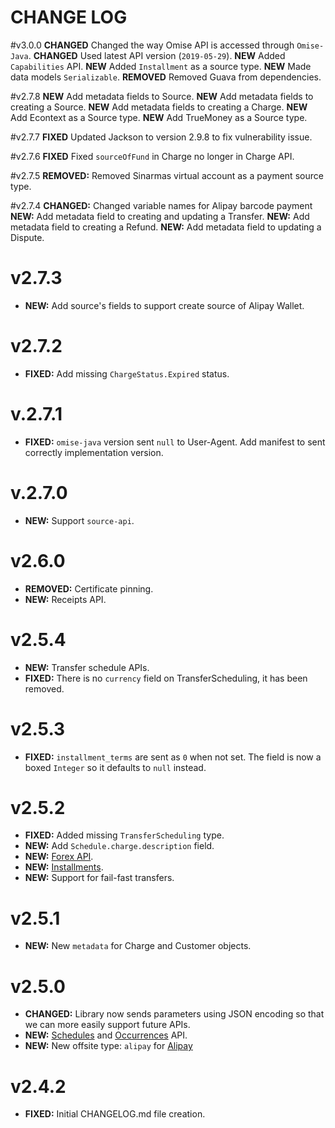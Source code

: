 # CHANGE LOG

#v3.0.0
**CHANGED** Changed the way Omise API is accessed through `Omise-Java`.
**CHANGED** Used latest API version (`2019-05-29`).
**NEW** Added `Capabilities` API.
**NEW** Added `Installment` as a source type.
**NEW** Made data models `Serializable`.
**REMOVED** Removed Guava from dependencies.

#v2.7.8
**NEW** Add metadata fields to Source.
**NEW** Add metadata fields to creating a Source.
**NEW** Add metadata fields to creating a Charge.
**NEW** Add Econtext as a Source type.
**NEW** Add TrueMoney as a Source type.

#v2.7.7
**FIXED** Updated Jackson to version 2.9.8 to fix vulnerability issue.

#v2.7.6
**FIXED** Fixed `sourceOfFund` in Charge no longer in Charge API.

#v2.7.5
**REMOVED:** Removed Sinarmas virtual account as a payment source type.

#v2.7.4
**CHANGED:** Changed variable names for Alipay barcode payment
**NEW:** Add metadata field to creating and updating a Transfer.
**NEW:** Add metadata field to creating a Refund.
**NEW:** Add metadata field to updating a Dispute.

# v2.7.3

* **NEW:** Add source's fields to support create source of Alipay Wallet.

# v2.7.2

* **FIXED:** Add missing `ChargeStatus.Expired` status.

# v.2.7.1

* **FIXED:** `omise-java` version sent `null` to User-Agent. Add manifest to sent correctly implementation version.

# v.2.7.0

* **NEW:** Support `source-api`.

# v2.6.0

* **REMOVED:** Certificate pinning.
* **NEW:** Receipts API.

# v2.5.4

* **NEW:** Transfer schedule APIs.
* **FIXED:** There is no `currency` field on TransferScheduling, it has been removed.

# v2.5.3

* **FIXED:** `installment_terms` are sent as `0` when not set. The field is now a boxed
  `Integer` so it defaults to `null` instead.

# v2.5.2

* **FIXED:** Added missing `TransferScheduling` type.
* **NEW:** Add `Schedule.charge.description` field.
* **NEW:** [Forex API](https://www.omise.co/forex-api).
* **NEW:** [Installments](https://www.omise.co/installment-payment).
* **NEW:** Support for fail-fast transfers.

# v2.5.1

* **NEW:** New `metadata` for Charge and Customer objects.

# v2.5.0

* **CHANGED:** Library now sends parameters using JSON encoding so that we can more easily
  support future APIs.
* **NEW:** [Schedules](https://www.omise.co/schedules-api) and
  [Occurrences](https://www.omise.co/occurrences-api) API.
* **NEW:** New offsite type: `alipay` for [Alipay](https://www.omise.co/alipay)

# v2.4.2

* **FIXED:** Initial CHANGELOG.md file creation.
